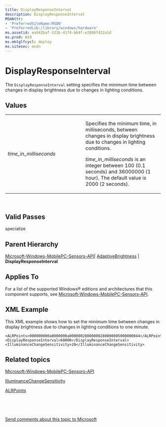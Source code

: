 ```yaml
---
title: DisplayResponseInterval
description: DisplayResponseInterval
MSHAttr:
- 'PreferredSiteName:MSDN'
- 'PreferredLib:/library/windows/hardware'
ms.assetid: ea943baf-331b-41f4-b64f-e2808f432a1d
ms.prod: W10
ms.mktglfcycl: deploy
ms.sitesec: msdn
---
```


# DisplayResponseInterval


The `DisplayResponseInterval` setting specifies the minimum time between changes in display brightness due to changes in lighting conditions.

## Values


<table>
<colgroup>
<col width="50%" />
<col width="50%" />
</colgroup>
<tbody>
<tr class="odd">
<td><p><em>time_in_milliseconds</em></p></td>
<td><p>Specifies the minimum time, in milliseconds, between changes in display brightness due to changes in lighting conditions.</p>
<p><em>time_in_milliseconds</em> is an integer between 100 (0.1 seconds) and 36000000 (1 hour). The default value is 2000 (2 seconds).</p></td>
</tr>
</tbody>
</table>

 

## Valid Passes


specialize

## Parent Hierarchy


[Microsoft-Windows-MobilePC-Sensors-API](microsoft-windows-mobilepc-sensors-api.md)| [AdaptiveBrightness](microsoft-windows-mobilepc-sensors-apiadaptivebrightness.md) | **DisplayResponseInterval**

## Applies To


For a list of the supported Windows® editions and architectures that this component supports, see [Microsoft-Windows-MobilePC-Sensors-API](microsoft-windows-mobilepc-sensors-api-win7-microsoft-windows-mobilepc-sensors-api.md).

## XML Example


This XML example shows how to set the minimum time between changes in display brightness due to changes in lighting conditions to one minute.

``` syntax
<ALRPoints>000000000a0000000a00000028000000280000005000000044</ALRPoints>
<DisplayResponseInterval>60000</DisplayResponseInterval>
<IlluminanceChangeSensitivity>20</IlluminanceChangeSensitivity>
```

## Related topics


[Microsoft-Windows-MobilePC-Sensors-API](mmicrosoft-windows-mobilepc-sensors-api.md)

[IlluminanceChangeSensitivity](microsoft-windows-mobilepc-sensors-apiadaptivebrightnessilluminancechangesensitivity.md)

[ALRPoints](microsoft-windows-mobilepc-sensors-apiadaptivebrightnessalrpoints.md)

 

 

[Send comments about this topic to Microsoft](mailto:wsddocfb@microsoft.com?subject=Documentation%20feedback%20%5Bp_unattend\p_unattend%5D:%20DisplayResponseInterval%20%20RELEASE:%20%2810/3/2016%29&body=%0A%0APRIVACY%20STATEMENT%0A%0AWe%20use%20your%20feedback%20to%20improve%20the%20documentation.%20We%20don't%20use%20your%20email%20address%20for%20any%20other%20purpose,%20and%20we'll%20remove%20your%20email%20address%20from%20our%20system%20after%20the%20issue%20that%20you're%20reporting%20is%20fixed.%20While%20we're%20working%20to%20fix%20this%20issue,%20we%20might%20send%20you%20an%20email%20message%20to%20ask%20for%20more%20info.%20Later,%20we%20might%20also%20send%20you%20an%20email%20message%20to%20let%20you%20know%20that%20we've%20addressed%20your%20feedback.%0A%0AFor%20more%20info%20about%20Microsoft's%20privacy%20policy,%20see%20http://privacy.microsoft.com/default.aspx. "Send comments about this topic to Microsoft")





